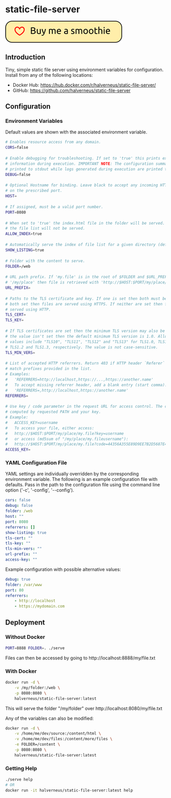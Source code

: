 # static-file-server

<a href="https://github.com/sponsors/halverneus">
<img src="img/sponsor.svg" />
</a>

## Introduction

Tiny, simple static file server using environment variables for configuration.
Install from any of the following locations:

- Docker Hub: https://hub.docker.com/r/halverneus/static-file-server/
- GitHub: https://github.com/halverneus/static-file-server

## Configuration

### Environment Variables

Default values are shown with the associated environment variable.

```bash
# Enables resource access from any domain.
CORS=false

# Enable debugging for troubleshooting. If set to 'true' this prints extra
# information during execution. IMPORTANT NOTE: The configuration summary is
# printed to stdout while logs generated during execution are printed to stderr.
DEBUG=false

# Optional Hostname for binding. Leave black to accept any incoming HTTP request
# on the prescribed port.
HOST=

# If assigned, must be a valid port number.
PORT=8080

# When set to 'true' the index.html file in the folder will be served. And
# the file list will not be served.
ALLOW_INDEX=true

# Automatically serve the index of file list for a given directory (default).
SHOW_LISTING=true

# Folder with the content to serve.
FOLDER=/web

# URL path prefix. If 'my.file' is in the root of $FOLDER and $URL_PREFIX is
# '/my/place' then file is retrieved with 'http://$HOST:$PORT/my/place/my.file'.
URL_PREFIX=

# Paths to the TLS certificate and key. If one is set then both must be set. If
# both set then files are served using HTTPS. If neither are set then files are
# served using HTTP.
TLS_CERT=
TLS_KEY=

# If TLS certificates are set then the minimum TLS version may also be set. If
# the value isn't set then the default minimum TLS version is 1.0. Allowed
# values include "TLS10", "TLS11", "TLS12" and "TLS13" for TLS1.0, TLS1.1,
# TLS1.2 and TLS1.3, respectively. The value is not case-sensitive.
TLS_MIN_VERS=

# List of accepted HTTP referrers. Return 403 if HTTP header `Referer` does not
# match prefixes provided in the list.
# Examples:
#   'REFERRERS=http://localhost,https://...,https://another.name'
#   To accept missing referrer header, add a blank entry (start comma):
#   'REFERRERS=,http://localhost,https://another.name'
REFERRERS=

# Use key / code parameter in the request URL for access control. The code is
# computed by requested PATH and your key.
# Example:
#   ACCESS_KEY=username
#   To access your file, either access:
#   http://$HOST:$PORT/my/place/my.file?key=username
#   or access (md5sum of "/my/place/my.fileusername"):
#   http://$HOST:$PORT/my/place/my.file?code=44356A355E89D9EE7B2D5687E48024B0
ACCESS_KEY=
```

### YAML Configuration File

YAML settings are individually overridden by the corresponding environment
variable. The following is an example configuration file with defaults. Pass in
the path to the configuration file using the command line option
('-c', '-config', '--config').

```yaml
cors: false
debug: false
folder: /web
host: ""
port: 8080
referrers: []
show-listing: true
tls-cert: ""
tls-key: ""
tls-min-vers: ""
url-prefix: ""
access-key: ""
```

Example configuration with possible alternative values:

```yaml
debug: true
folder: /var/www
port: 80
referrers:
    - http://localhost
    - https://mydomain.com
```

## Deployment

### Without Docker

```bash
PORT=8888 FOLDER=. ./serve
```

Files can then be accessed by going to http://localhost:8888/my/file.txt

### With Docker

```bash
docker run -d \
    -v /my/folder:/web \
    -p 8080:8080 \
    halverneus/static-file-server:latest
```

This will serve the folder "/my/folder" over http://localhost:8080/my/file.txt

Any of the variables can also be modified:

```bash
docker run -d \
    -v /home/me/dev/source:/content/html \
    -v /home/me/dev/files:/content/more/files \
    -e FOLDER=/content \
    -p 8080:8080 \
    halverneus/static-file-server:latest
```

### Getting Help

```bash
./serve help
# OR
docker run -it halverneus/static-file-server:latest help
```
